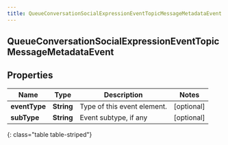 ```yaml
---
title: QueueConversationSocialExpressionEventTopicMessageMetadataEvent
---
```

## QueueConversationSocialExpressionEventTopicMessageMetadataEvent


## Properties

| Name | Type | Description | Notes |
| ------------ | ------------- | ------------- | ------------- |
| **eventType** | <!----><!---->**String**<!----> | Type of this event element. |  [optional] |
| **subType** | <!----><!---->**String**<!----> | Event subtype, if any |  [optional] |
{: class="table table-striped"}



